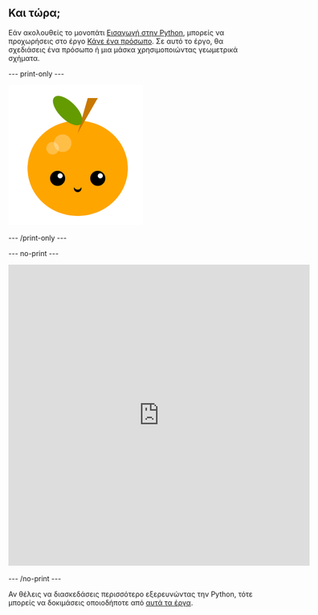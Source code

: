 ## Και τώρα;

Εάν ακολουθείς το μονοπάτι [Εισαγωγή στην Python](https://projects.raspberrypi.org/en/raspberrypi/python-intro), μπορείς να προχωρήσεις στο έργο [Κάνε ένα πρόσωπο](https://projects.raspberrypi.org/en/projects/make-a-face). Σε αυτό το έργο, θα σχεδιάσεις ένα πρόσωπο ή μια μάσκα χρησιμοποιώντας γεωμετρικά σχήματα.

--- print-only ---

![Το έργο Κάνε ένα πρόσωπο](images/make-a-face-project.png)

--- /print-only ---

--- no-print ---

<iframe src="https://editor.raspberrypi.org/en/embed/viewer/fruit-face-example" width="600" height="600" frameborder="0" marginwidth="0" marginheight="0" allowfullscreen>
</iframe>

--- /no-print ---

Αν θέλεις να διασκεδάσεις περισσότερο εξερευνώντας την Python, τότε μπορείς να δοκιμάσεις οποιοδήποτε από [αυτά τα έργα](https://projects.raspberrypi.org/en/projects?software%5B%5D=python).
